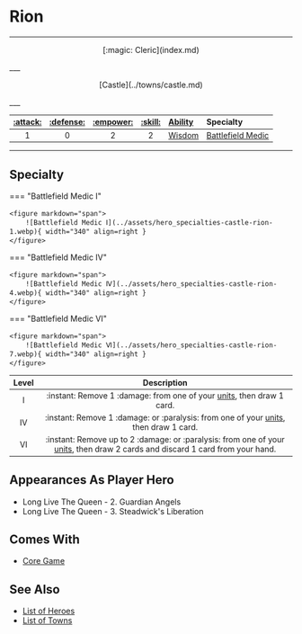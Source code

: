 # Rion

___
<p style="text-align: center;" markdown>[:magic: Cleric](index.md)</p>
___
<p style="text-align: center;" markdown>[Castle](../towns/castle.md)</p>
___

| [:attack:](../statistics/attack.md) | [:defense:](../statistics/defense.md) | [:empower:](../statistics/power.md) | [:skill:](../statistics/knowledge.md) | [Ability](../abilities/index.md) | Specialty |
| :---: | :---: | :---: | :---: | :--- | :--- |
| 1 | 0 | 2 | 2 | [Wisdom](../abilities/wisdom.md) | [Battlefield Medic](#specialty) |

___


## Specialty

=== "Battlefield Medic Ⅰ"

    <figure markdown="span">
        ![Battlefield Medic Ⅰ](../assets/hero_specialties-castle-rion-1.webp){ width="340" align=right }
    </figure>

=== "Battlefield Medic Ⅳ"

    <figure markdown="span">
        ![Battlefield Medic Ⅳ](../assets/hero_specialties-castle-rion-4.webp){ width="340" align=right }
    </figure>

=== "Battlefield Medic Ⅵ"

    <figure markdown="span">
        ![Battlefield Medic Ⅵ](../assets/hero_specialties-castle-rion-7.webp){ width="340" align=right }
    </figure>


| Level | Description |
| :---: | :---: |
| Ⅰ | :instant: Remove 1 :damage: from one of your [units](../units/index.md), then draw 1 card. |
| Ⅳ | :instant: Remove 1 :damage: or :paralysis: from one of your [units](../units/index.md), then draw 1 card. |
| Ⅵ | :instant: Remove up to 2 :damage: or :paralysis: from one of your [units](../units/index.md), then draw 2 cards and discard 1 card from your hand. |


## Appearances As Player Hero

- Long Live The Queen - 2. Guardian Angels
- Long Live The Queen - 3. Steadwick's Liberation


## Comes With

- [Core Game](../content.md)


## See Also

- [List of Heroes](index.md)
- [List of Towns](../towns/index.md)
